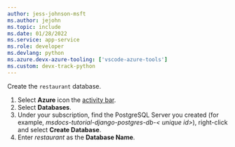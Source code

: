 ```yaml
---
author: jess-johnson-msft
ms.author: jejohn
ms.topic: include
ms.date: 01/28/2022
ms.service: app-service
ms.role: developer
ms.devlang: python
ms.azure.devx-azure-tooling: ['vscode-azure-tools']
ms.custom: devx-track-python
---
```


Create the `restaurant` database.

1. Select **Azure** icon the [activity bar](https://code.visualstudio.com/docs/getstarted/userinterface).
1. Select **Databases**.
1. Under your subscription, find the PostgreSQL Server you created (for example, *msdocs-tutorial-django-postgres-db-< unique id>*), right-click and select **Create Database**.
1. Enter *restaurant* as the **Database Name**.
